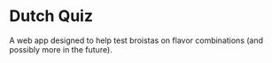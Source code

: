 # Dutch Quiz

A web app designed to help test broistas on flavor combinations (and possibly more in the future).

